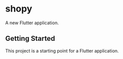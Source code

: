 # shopy

A new Flutter application.

## Getting Started

This project is a starting point for a Flutter application.


